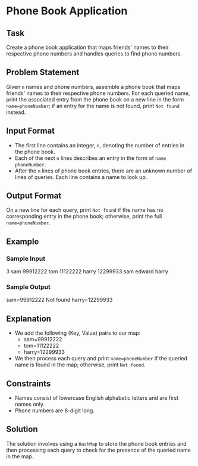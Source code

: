 # Phone Book Application

## Task
Create a phone book application that maps friends' names to their respective phone numbers and handles queries to find phone numbers.

## Problem Statement
Given `n` names and phone numbers, assemble a phone book that maps friends' names to their respective phone numbers. For each queried name, print the associated entry from the phone book on a new line in the form `name=phoneNumber`; if an entry for the name is not found, print `Not found` instead.

## Input Format
- The first line contains an integer, `n`, denoting the number of entries in the phone book.
- Each of the next `n` lines describes an entry in the form of `name phoneNumber`.
- After the `n` lines of phone book entries, there are an unknown number of lines of queries. Each line contains a name to look up.

## Output Format
On a new line for each query, print `Not found` if the name has no corresponding entry in the phone book; otherwise, print the full `name=phoneNumber`.

## Example

### Sample Input
3
sam 99912222
tom 11122222
harry 12299933
sam
edward
harry

### Sample Output
sam=99912222
Not found
harry=12299933

## Explanation
- We add the following (Key, Value) pairs to our map:
  - sam=99912222
  - tom=11122222
  - harry=12299933
- We then process each query and print `name=phoneNumber` if the queried name is found in the map; otherwise, print `Not found`.

## Constraints
- Names consist of lowercase English alphabetic letters and are first names only.
- Phone numbers are 8-digit long.

## Solution

The solution involves using a `HashMap` to store the phone book entries and then processing each query to check for the presence of the queried name in the map.
